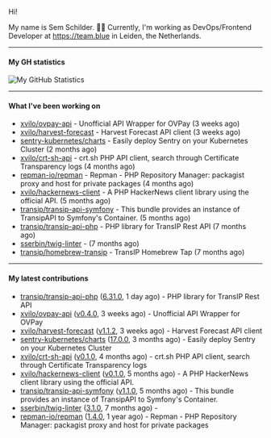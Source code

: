 Hi!

My name is Sem Schilder. 👋🏻 Currently, I'm working as DevOps/Frontend Developer at https://team.blue in Leiden, the Netherlands.

---

#### My GH statistics

![My GitHub Statistics](https://github-readme-stats.vercel.app/api?username=xvilo&show_icons=true&count_private=true&hide_title=true)

---

#### What I've been working on

- [xvilo/ovpay-api](https://github.com/xvilo/ovpay-api) - Unofficial API Wrapper for OVPay (3 weeks ago)
- [xvilo/harvest-forecast](https://github.com/xvilo/harvest-forecast) - Harvest Forecast API client (3 weeks ago)
- [sentry-kubernetes/charts](https://github.com/sentry-kubernetes/charts) - Easily deploy Sentry on your Kubernetes Cluster (2 months ago)
- [xvilo/crt-sh-api](https://github.com/xvilo/crt-sh-api) - crt.sh PHP API client, search through Certificate Transparency logs (4 months ago)
- [repman-io/repman](https://github.com/repman-io/repman) - Repman - PHP Repository Manager: packagist proxy and host for private packages  (4 months ago)
- [xvilo/hackernews-client](https://github.com/xvilo/hackernews-client) - A PHP HackerNews client library using the official API. (5 months ago)
- [transip/transip-api-symfony](https://github.com/transip/transip-api-symfony) - This bundle provides an instance of TransipAPI to Symfony&#39;s Container. (5 months ago)
- [transip/transip-api-php](https://github.com/transip/transip-api-php) - PHP library for TransIP Rest API (7 months ago)
- [sserbin/twig-linter](https://github.com/sserbin/twig-linter) -  (7 months ago)
- [transip/homebrew-transip](https://github.com/transip/homebrew-transip) - TransIP Homebrew Tap (7 months ago)

---

#### My latest contributions

- [transip/transip-api-php](https://github.com/transip/transip-api-php) ([6.31.0](https://github.com/transip/transip-api-php/releases/tag/6.31.0), 1 day ago) - PHP library for TransIP Rest API
- [xvilo/ovpay-api](https://github.com/xvilo/ovpay-api) ([v0.4.0](https://github.com/xvilo/ovpay-api/releases/tag/v0.4.0), 3 weeks ago) - Unofficial API Wrapper for OVPay
- [xvilo/harvest-forecast](https://github.com/xvilo/harvest-forecast) ([v1.1.2](https://github.com/xvilo/harvest-forecast/releases/tag/v1.1.2), 3 weeks ago) - Harvest Forecast API client
- [sentry-kubernetes/charts](https://github.com/sentry-kubernetes/charts) ([17.0.0](https://github.com/sentry-kubernetes/charts/releases/tag/17.0.0), 3 months ago) - Easily deploy Sentry on your Kubernetes Cluster
- [xvilo/crt-sh-api](https://github.com/xvilo/crt-sh-api) ([v0.1.0](https://github.com/xvilo/crt-sh-api/releases/tag/v0.1.0), 4 months ago) - crt.sh PHP API client, search through Certificate Transparency logs
- [xvilo/hackernews-client](https://github.com/xvilo/hackernews-client) ([v0.1.0](https://github.com/xvilo/hackernews-client/releases/tag/v0.1.0), 5 months ago) - A PHP HackerNews client library using the official API.
- [transip/transip-api-symfony](https://github.com/transip/transip-api-symfony) ([v1.1.0](https://github.com/transip/transip-api-symfony/releases/tag/v1.1.0), 5 months ago) - This bundle provides an instance of TransipAPI to Symfony&#39;s Container.
- [sserbin/twig-linter](https://github.com/sserbin/twig-linter) ([3.1.0](https://github.com/sserbin/twig-linter/releases/tag/3.1.0), 7 months ago) - 
- [repman-io/repman](https://github.com/repman-io/repman) ([1.4.0](https://github.com/repman-io/repman/releases/tag/1.4.0), 1 year ago) - Repman - PHP Repository Manager: packagist proxy and host for private packages 
